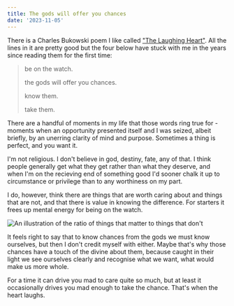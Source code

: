 ```yaml
---
title: The gods will offer you chances
date: '2023-11-05'
---
```


There is a Charles Bukowski poem I like called ["The Laughing Heart"](https://thebestamericanpoetry.typepad.com/the_best_american_poetry/2008/11/the-laughing-he.html). All the lines in it are pretty good but the four below have stuck with me in the years since reading them for the first time:

> be on the watch.
>
> the gods will offer you chances.
>
> know them.
>
> take them.

There are a handful of moments in my life that those words ring true for - moments when an opportunity presented itself and I was seized, albeit briefly, by an unerring clarity of mind and purpose. Sometimes a thing is perfect, and you want it.

I'm not religious. I don't believe in god, destiny, fate, any of that. I think people generally get what they get rather than what they deserve, and when I'm on the recieving end of something good I'd sooner chalk it up to circumstance or privilege than to any worthiness on my part.

I do, however, think there are things that are worth caring about and things that are not, and that there is value in knowing the difference. For starters it frees up mental energy for being on the watch.

![An illustration of the ratio of things that matter to things that don't](/images/weblog/the-gods-will-offer-you-chances-1.png)

It feels right to say that to know chances from the gods we must know ourselves, but then I don't credit myself with either. Maybe that's why those chances have a touch of the divine about them, because caught in their light we see ourselves clearly and recognise what we want, what would make us more whole.

For a time it can drive you mad to care quite so much, but at least it occasionally drives you mad enough to take the chance. That's when the heart laughs.
